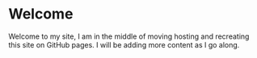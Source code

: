 # Welcome

Welcome to my site, I am in the middle of moving hosting and recreating this site on GitHub pages. I will be adding more content as I go along.
